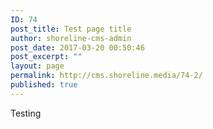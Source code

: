 ```yaml
---
ID: 74
post_title: Test page title
author: shoreline-cms-admin
post_date: 2017-03-20 00:50:46
post_excerpt: ""
layout: page
permalink: http://cms.shoreline.media/74-2/
published: true
---
```

Testing